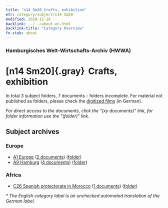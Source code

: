 ```yaml
---
title: "n14 Sm20 Crafts, exhibition"
etr: category/subject/n14 Sm20
modified: 2020-12-18
backlink: ../../about.en.html
backlink-title: "Category Overview"
fn-stub: about
---
```


### Hamburgisches Welt-Wirtschafts-Archiv (HWWA)
# [n14 Sm20]{.gray}&#8201; Crafts, exhibition&#160; 





In total 3 subject folders, 7 documents - folders incomplete.
For material not published as folders, please check the [digitized films](/film/h1_sh) (in German).

_For direct access to the documents, click the "(xy documents)" link, for folder information use the "(folder)" link._

## Subject archives



### Europe

- [A1 Europe](../../../geo/about.en.html#A1) (<a href="https://dfg-viewer.de/show/?tx_dlf[id]=https://pm20.zbw.eu/mets/sh/1408xx/140892/1503xx/150372/public.mets.en.xml" target="_blank">2 documents</a>) ([folder](http://purl.org/pressemappe20/folder/sh/140892,150372))
- [A9 Hamburg](../../../geo/about.en.html#A9) (<a href="https://dfg-viewer.de/show/?tx_dlf[id]=https://pm20.zbw.eu/mets/sh/1409xx/140905/1503xx/150372/public.mets.en.xml" target="_blank">4 documents</a>) ([folder](http://purl.org/pressemappe20/folder/sh/140905,150372))

### Africa

- [C26 Spanish protectorate in Morocco](../../../geo/about.en.html#C26) (<a href="https://dfg-viewer.de/show/?tx_dlf[id]=https://pm20.zbw.eu/mets/sh/1413xx/141359/1503xx/150372/public.mets.en.xml" target="_blank">1 documents</a>) ([folder](http://purl.org/pressemappe20/folder/sh/141359,150372))


_* The English category label is an unchecked automated translation of the German label._


